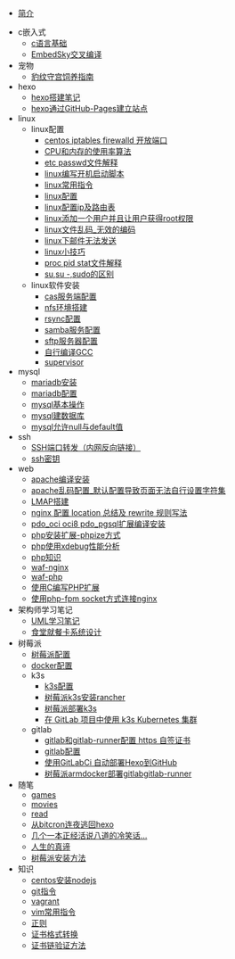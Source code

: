 * [简介](/)
- c嵌入式
  - [c语言基础](_posts/c嵌入式/c语言基础.md)
  - [EmbedSky交叉编译](_posts/c嵌入式/EmbedSky交叉编译.md)
- 宠物
  - [豹纹守宫饲养指南](_posts/宠物/豹纹守宫饲养指南.md)  
- hexo
  - [hexo搭建笔记](_posts/hexo/hexo搭建笔记.md)
  - [hexo通过GitHub-Pages建立站点](_posts/hexo/hexo通过GitHub-Pages建立站点.md)
- linux
  - linux配置
    - [centos iptables firewalld 开放端口](_posts/linux/centosiptablesfirewalld开放端口.md)
	- [CPU和内存的使用率算法](_posts/linux/CPU和内存的使用率算法.md)
	- [etc passwd文件解释](_posts/linux/etcpasswd文件解释.md)
	- [linux编写开机启动脚本](_posts/linux/linux编写开机启动脚本.md)
	- [linux常用指令](_posts/linux/linux常用指令.md)
	- [linux配置](_posts/linux/linux配置.md)
	- [linux配置ip及路由表](_posts/linux/linux配置ip及路由表.md)
	- [linux添加一个用户并且让用户获得root权限](_posts/linux/linux添加一个用户并且让用户获得root权限.md)
	- [linux文件乱码_无效的编码](_posts/linux/linux文件乱码_无效的编码.md)
	- [linux下邮件无法发送](_posts/linux/linux下邮件无法发送.md)
	- [linux小技巧](_posts/linux/linux小技巧.md)
	- [proc pid stat文件解释](_posts/linux/procpidstat文件解释.md)
	- [su,su -,sudo的区别](_posts/linux/su,su-,sudo的区别.md)	
  - linux软件安装
	- [cas服务端配置](_posts/linux/linux软件安装/cas服务端配置.md)	
	- [nfs环境搭建](_posts/linux/linux软件安装/nfs环境搭建.md)	
	- [rsync配置](_posts/linux/linux软件安装/rsync配置.md)	
	- [samba服务配置](_posts/linux/linux软件安装/samba服务配置.md)	
	- [sftp服务器配置](_posts/linux/linux软件安装/sftp服务器配置.md)	
	- [自行编译GCC](_posts/linux/linux软件安装/自行编译GCC.md)		
	- [supervisor](_posts/linux/linux软件安装/supervisor.md)	
- mysql
  - [mariadb安装](_posts/mysql/mariadb安装.md)
  - [mariadb配置](_posts/mysql/mariadb配置.md)
  - [mysql基本操作](_posts/mysql/mysql基本操作.md)
  - [mysql建数据库](_posts/mysql/mysql建数据库.md)
  - [mysql允许null与default值](_posts/mysql/mysql允许null与default值.md)
- ssh
  - [SSH端口转发（内网反向链接）](_posts/ssh/SSH端口转发（内网反向链接）.md)
  - [ssh密钥](_posts/ssh/ssh密钥.md)
- web
  - [apache编译安装](_posts/web/apache编译安装.md)
  - [apache乱码配置_默认配置导致页面无法自行设置字符集](_posts/web/apache乱码配置_默认配置导致页面无法自行设置字符集.md)
  - [LMAP搭建](_posts/web/LMAP搭建.md)
  - [nginx 配置 location 总结及 rewrite 规则写法](_posts/web/nginx__配置__location__总结及__rewrite__规则写法.md)
  - [pdo_oci oci8 pdo_pgsql扩展编译安装](_posts/web/pdo_oci__oci8__pdo_pgsql扩展编译安装.md)
  - [php安装扩展-phpize方式](_posts/web/php安装扩展-phpize方式.md)
  - [php使用xdebug性能分析](_posts/web/php使用xdebug性能分析.md)
  - [php知识](_posts/web/php知识.md)
  - [waf-nginx](_posts/web/waf-nginx.md)
  - [waf-php](_posts/web/waf-php.md)  
  - [使用C编写PHP扩展](_posts/web/使用C编写PHP扩展.md)
  - [使用php-fpm socket方式连接nginx](_posts/web/使用php-fpm__socket方式连接nginx.md)     
- 架构师学习笔记
  - [UML学习笔记](_posts/架构师学习笔记/UML学习笔记.md)  
  - [食堂就餐卡系统设计](_posts/架构师学习笔记/食堂就餐卡系统设计.md)    
- 树莓派
  - [树莓派配置](_posts/树莓派/树莓派配置.md)
  - [docker配置](_posts/树莓派/docker配置.md)
  - k3s
      - [k3s配置](_posts/树莓派/k3s/k3s配置.md)
	  - [树莓派k3s安装rancher](_posts/树莓派/k3s/树莓派k3s安装rancher.md)
	  - [树莓派部署k3s](_posts/树莓派/k3s/树莓派部署k3s.md)
	  - [在 GitLab 项目中使用 k3s Kubernetes 集群](_posts/树莓派/k3s/在GitLab项目中使用k3s__Kubernetes集群.md)
  - gitlab
      - [gitlab和gitlab-runner配置 https 自签证书](_posts/树莓派/gitlab/gitlab和gitlab-runner配置https自签证书.md)
	  - [gitlab配置](_posts/树莓派/gitlab/gitlab配置.md)
	  - [使用GitLabCi 自动部署Hexo到GitHub](_posts/树莓派/gitlab/使用GitLabCi自动部署Hexo到GitHub.md)
	  - [树莓派armdocker部署gitlabgitlab-runner](_posts/树莓派/gitlab/树莓派armdocker部署gitlabgitlab-runner.md)  
- 随笔
  - [games](_posts/随笔/games.md)    
  - [movies](_posts/随笔/movies.md)   
  - [read](_posts/随笔/read.md)   
  - [从bitcron连夜逃回hexo](_posts/随笔/从bitcron连夜逃回hexo.md)   
  - [几个一本正经活说八道的冷笑话...](_posts/随笔/几个一本正经活说八道的冷笑话....md)   
  - [人生的真谛](_posts/随笔/人生的真谛.md)   
  - [树莓派安装方法](_posts/随笔/树莓派安装方法.md)     
- 知识
  - [centos安装nodejs](_posts/知识/centos安装nodejs.md)
  - [git指令](_posts/知识/git指令.md)
  - [vagrant](_posts/知识/vagrant.md)
  - [vim常用指令](_posts/知识/vim常用指令.md)
  - [正则](_posts/知识/正则.md)
  - [证书格式转换](_posts/知识/证书格式转换.md)
  - [证书链验证方法](_posts/知识/证书链验证方法.md)